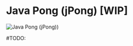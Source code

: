 Java Pong (jPong) [WIP]
========
![Java Pong (jPong))](http://img9.uploadhouse.com/fileuploads/20336/203361292ada2ce0b8473620f896746795edc094.png)

#TODO:
